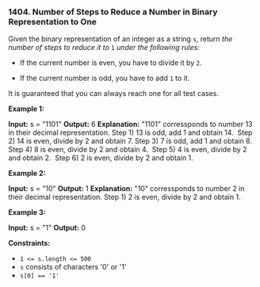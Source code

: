 ### 1404\. Number of Steps to Reduce a Number in Binary Representation to One

Given the binary representation of an integer as a string `s`, return _the number of steps to reduce it to_ `1` _under the following rules_:

*   If the current number is even, you have to divide it by `2`.
    
*   If the current number is odd, you have to add `1` to it.
    

It is guaranteed that you can always reach one for all test cases.

**Example 1:**

**Input:** s = "1101"
**Output:** 6
**Explanation:** "1101" corressponds to number 13 in their decimal representation.
Step 1) 13 is odd, add 1 and obtain 14. 
Step 2) 14 is even, divide by 2 and obtain 7.
Step 3) 7 is odd, add 1 and obtain 8.
Step 4) 8 is even, divide by 2 and obtain 4.  
Step 5) 4 is even, divide by 2 and obtain 2. 
Step 6) 2 is even, divide by 2 and obtain 1.  

**Example 2:**

**Input:** s = "10"
**Output:** 1
**Explanation:** "10" corressponds to number 2 in their decimal representation.
Step 1) 2 is even, divide by 2 and obtain 1.  

**Example 3:**

**Input:** s = "1"
**Output:** 0

**Constraints:**

*   `1 <= s.length <= 500`
*   `s` consists of characters '0' or '1'
*   `s[0] == '1'`
